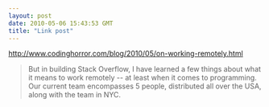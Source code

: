 ```yaml
---
layout: post
date: 2010-05-06 15:43:53 GMT
title: "Link post"
---
```

<http://www.codinghorror.com/blog/2010/05/on-working-remotely.html>

> But in building Stack Overflow, I have learned a few things about what it means to work remotely -- at least when it comes to programming. Our current team encompasses 5 people, distributed all over the USA, along with the team in NYC. 